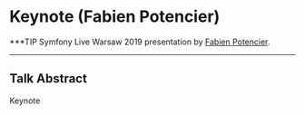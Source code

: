 # Keynote (Fabien Potencier)

***TIP
Symfony Live Warsaw 2019 presentation by [Fabien Potencier](https://connect.symfony.com/profile/fabpot).
***

## Talk Abstract

Keynote

